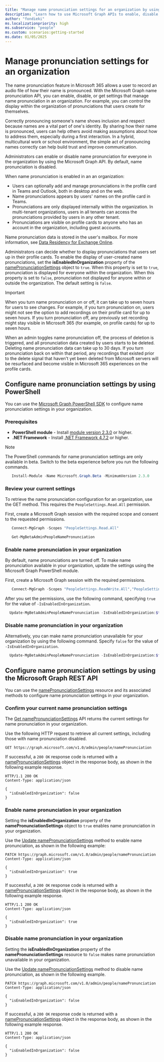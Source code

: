 ```yaml
---
title: "Manage name pronunciation settings for an organization by using the Microsoft Graph API"
description: "Learn how to use Microsoft Graph APIs to enable, disable, or get settings that manage name pronunciation in an organization."
author: "fondieki"
ms.localizationpriority: high
ms.subservice: "people"
ms.custom: scenarios:getting-started
ms.date: 01/05/2025
---
```


# Manage pronunciation settings for an organization

The name pronunciation feature in Microsoft 365 allows a user to record an audio file of how their name is pronounced. With the Microsoft Graph name pronunciation API, you can enable, disable, or get settings that manage name pronunciation in an organization. For example, you can control the display within the organization of pronunciations that users create for themselves. 

Correctly pronouncing someone's name shows inclusion and respect because names are a vital part of one's identity. By sharing how their name is pronounced, users can help others avoid making assumptions about how to address them, especially during a first interaction. In a hybrid, multicultural work or school environment, the simple act of pronouncing names correctly can help build trust and improve communication. 

Administrators can enable or disable name pronunciation for everyone in the organization by using the Microsoft Graph API. By default, name pronunciation is disabled. 

When name pronunciation is enabled in an an organization:

- Users can optionally add and manage pronunciations in the profile card in Teams and Outlook, both in desktop and on the web. 
- Name pronunciations appears by users' names on the profile card in Teams. 
- Pronunciations are only displayed internally within the organization. In multi-tenant organizations, users in all tenants can access the pronunciations provided by users in any other tenant. 
- Pronunciations are visible on profile cards to anyone who has an account in the organization, including guest accounts.

Name pronunciation data is stored in the user's mailbox. For more information, see [Data Residency for Exchange Online](/microsoft-365/enterprise/m365-dr-workload-exo?view=o365-worldwide#how-can-i-determine-customer-data-location&preserve-view=true).

Administrators can decide whether to display pronunciations that users set up in their profile cards. To enable the display of user-created name pronunciations, set the **isEnabledInOrganization** property of the [namePronunciationSettings](/graph/api/resources/namepronunciationsettings?view=graph-rest-beta&preserve-view=true) object to `true`. When this property is set to `true`, pronunciation is displayed for everyone within the organization. When this property is set to `false`, pronunciation not displayed for anyone within or outside the organization. The default setting is `false`.

> [!IMPORTANT]
> When you turn name pronunciation on or off, it can take up to seven hours for users to see changes. For example, if you turn pronunciation on, users might not see the option to add recordings on their profile card for up to seven hours. If you turn pronunciation off, any previously set recording might stay visible in Microsoft 365 (for example, on profile cards) for up to seven hours. 
>
> When an admin toggles name pronunciation off, the process of deletion is triggered, and all pronunciation data created by users starts to be deleted. Deleting name pronunciation data can take up to 30 days. If you turn pronunciation back on within that period, any recordings that existed prior to the delete signal that haven't yet been deleted from Microsoft servers will be resurfaced and become visible in Microsoft 365 experiences on the profile cards.

## Configure name pronunciation settings by using PowerShell

You can use the [Microsoft Graph PowerShell SDK](/powershell/microsoftgraph/installation) to configure name pronunciation settings in your organization.

### Prerequisites

- **PowerShell module** - Install [module version 2.3.0](https://www.powershellgallery.com/packages/Microsoft.Graph) or higher.
- **.NET Framework** - Install [.NET Framework 4.7.2](https://dotnet.microsoft.com/download/dotnet-framework) or higher.

> [!NOTE]
> The PowerShell commands for name pronunciation settings are only available in beta. Switch to the beta experience before you run the following commands.
>
> ```powershell
>    Install-Module -Name Microsoft.Graph.Beta -MinimumVersion 2.3.0
> ```

### Review your current settings

To retrieve the name pronunciation configuration for an organization, use the GET method. This requires the `PeopleSettings.Read.All` permission.

First, create a Microsoft Graph session with the required scope and consent to the requested permissions.

 ```powershell
    Connect-MgGraph -Scopes "PeopleSettings.Read.All"

    Get-MgBetaAdminPeopleNamePronunciation 
 ```
 
### Enable name pronunciation in your organization

By default, name pronunciations are turned off. To make name pronunciation available in your organization, update the settings using the Microsoft Graph PowerShell module.

First, create a Microsoft Graph session with the required permissions.

```powershell
   Connect-MgGraph -Scopes "PeopleSettings.ReadWrite.All","PeopleSettings.Read.All"
```

After you set the permissions, use the following command, specifying `true` for the value of `-IsEnabledInOrganization`.

```powershell
  Update-MgBetaAdminPeopleNamePronunciation -IsEnabledInOrganization:$true
```

### Disable name pronunciation in your organization

Alternatively, you can make name pronunciation unavailable for your organization by using the following command. Specify `false` for the value of `-IsEnabledInOrganization`.

```powershell
  Update-MgBetaAdminPeopleNamePronunciation -IsEnabledInOrganization:$false
```

## Configure name pronunciation settings by using the Microsoft Graph REST API

You can use the [namePronunciationSettings](/graph/api/resources/namepronunciationsettings?view=graph-rest-beta&preserve-view=true) resource and its associated methods to configure name pronunciation settings in your organization.

### Confirm your current name pronunciation settings

The [Get namePronunciationSettings](/graph/api/namepronunciationsettings-get?view=graph-rest-beta&preserve-view=true) API returns the current settings for name pronunciation in your organization.

Use the following HTTP request to retrieve all current settings, including those with name pronunciation disabled.

``` http
GET https://graph.microsoft.com/v1.0/admin/people/namePronunciation
```

If successful, a `200 OK` response code is returned with a [namePronunciationSettings](/graph/api/namepronunciationsettings-get?view=graph-rest-beta&preserve-view=true) object in the response body, as shown in the following example response.

``` http
HTTP/1.1 200 OK
Content-Type: application/json

{
  "isEnabledInOrganization": false
}
```

### Enable name pronunciation in your organization

Setting the **isEnabledInOrganization** property of the **namePronunciationSettings** object to `true` enables name pronunciation in your organization.

Use the [Update namePronunciationSettings](/graph/api/namepronunciationsettings-update?view=graph-rest-beta&preserve-view=true) method to enable name pronunciation, as shown in the following example:

``` http
PATCH https://graph.microsoft.com/v1.0/admin/people/namePronunciation
Content-Type: application/json

{
  "isEnabledInOrganization": true
}
```

If successful, a `200 OK` response code is returned with a [namePronunciationSettings](/graph/api/resources/namepronunciationsettings?view=graph-rest-beta&preserve-view=true) object in the response body, as shown in the following example response.

``` http
HTTP/1.1 200 OK
Content-Type: application/json

{
  "isEnabledInOrganization": true
}
```

### Disable name pronunciation in your organization

Setting the **isEnabledInOrganization** property of the **namePronunciationSettings** resource to `false` makes name pronunciation unavailable in your organization.

Use the [Update namePronunciationSettings](/graph/api/namepronunciationsettings-update?view=graph-rest-beta&preserve-view=true) method to disable name pronunciation, as shown in the following example.

``` http
PATCH https://graph.microsoft.com/v1.0/admin/people/namePronunciation
Content-Type: application/json

{
  "isEnabledInOrganization": false
}
```

If successful, a `200 OK` response code is returned with a [namePronunciationSettings](/graph/api/resources/namepronunciationsettings?view=graph-rest-beta&preserve-view=true) object in the response body, as shown in the following example response.

``` http
HTTP/1.1 200 OK
Content-Type: application/json

{
  "isEnabledInOrganization": false
}
```
